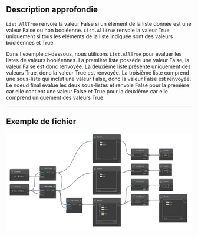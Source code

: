 ## Description approfondie
`List.AllTrue` renvoie la valeur False si un élément de la liste donnée est une valeur False ou non booléenne. `List.AllTrue` renvoie la valeur True uniquement si tous les éléments de la liste indiquée sont des valeurs booléennes et True.

Dans l'exemple ci-dessous, nous utilisons `List.AllTrue` pour évaluer les listes de valeurs booléennes. La première liste possède une valeur False, la valeur False est donc renvoyée. La deuxième liste présente uniquement des valeurs True, donc la valeur True est renvoyée. La troisième liste comprend une sous-liste qui inclut une valeur False, donc la valeur False est renvoyée. Le noeud final évalue les deux sous-listes et renvoie False pour la première car elle contient une valeur False et True pour la deuxième car elle comprend uniquement des valeurs True.
___
## Exemple de fichier

![List.AllTrue](./DSCore.List.AllTrue_img.jpg)

